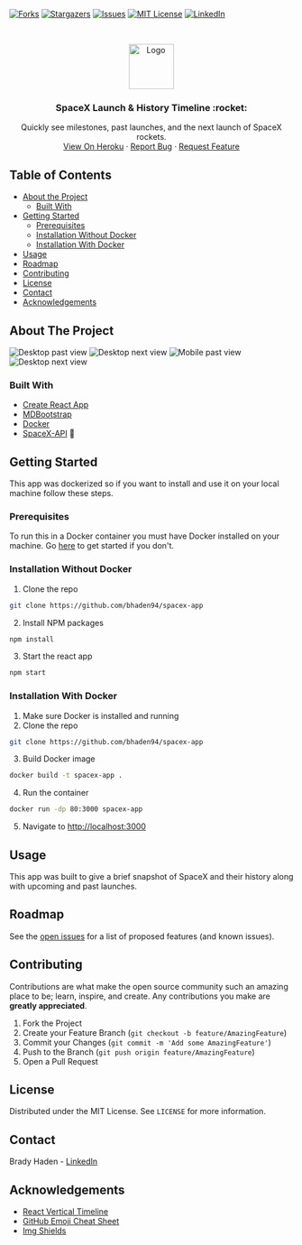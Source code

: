 
<!-- PROJECT SHIELDS -->
<!--
*** I'm using markdown "reference style" links for readability.
*** Reference links are enclosed in brackets [ ] instead of parentheses ( ).
*** See the bottom of this document for the declaration of the reference variables
*** for contributors-url, forks-url, etc. This is an optional, concise syntax you may use.
*** https://www.markdownguide.org/basic-syntax/#reference-style-links
-->
<!-- [![Contributors][contributors-shield]][contributors-url] -->
[![Forks][forks-shield]][forks-url]
[![Stargazers][stars-shield]][stars-url]
[![Issues][issues-shield]][issues-url]
[![MIT License][license-shield]][license-url]
[![LinkedIn][linkedin-shield]][linkedin-url]



<!-- PROJECT LOGO -->
<br />
<p align="center">
  <a href="https://blooming-ridge-06967.herokuapp.com/">
    <img src="https://pbs.twimg.com/profile_images/1082744382585856001/rH_k3PtQ_400x400.jpg" alt="Logo" width="80" height="80">
  </a>

  <h3 align="center">SpaceX Launch & History Timeline :rocket:</h3>

  <p align="center">
    Quickly see milestones, past launches, and the next launch of SpaceX rockets.
    <br />
    <a href="https://blooming-ridge-06967.herokuapp.com/">View On Heroku</a>
    ·
    <a href="https://github.com/bhaden94/spacex-app/issues">Report Bug</a>
    ·
    <a href="https://github.com/bhaden94/spacex-app/issues">Request Feature</a>
  </p>
</p>



<!-- TABLE OF CONTENTS -->
## Table of Contents

* [About the Project](#about-the-project)
  * [Built With](#built-with)
* [Getting Started](#getting-started)
  * [Prerequisites](#prerequisites)
  * [Installation Without Docker](#installation-without-docker)
  * [Installation With Docker](#installation-with-docker)
* [Usage](#usage)
* [Roadmap](#roadmap)
* [Contributing](#contributing)
* [License](#license)
* [Contact](#contact)
* [Acknowledgements](#acknowledgements)



<!-- ABOUT THE PROJECT -->
## About The Project

![Desktop past view](images/screenshot1.JPG)
![Desktop next view](images/screenshot2.JPG)
![Mobile past view](images/mobile-screenshot1.JPG)
![Desktop next view](images/mobile-screenshot2.JPG)



### Built With
* [Create React App](https://create-react-app.dev/)
* [MDBootstrap](https://mdbootstrap.com/docs/react/)
* [Docker](https://www.docker.com/)
* [SpaceX-API](https://github.com/r-spacex/SpaceX-API) :rocket:



<!-- GETTING STARTED -->
## Getting Started

This app was dockerized so if you want to install and use it on your local machine follow these steps.

### Prerequisites

To run this in a Docker container you must have Docker installed on your machine. Go [here](https://www.docker.com/get-started) to get started if you don't.

### Installation Without Docker

1. Clone the repo
```sh
git clone https://github.com/bhaden94/spacex-app
```
2. Install NPM packages
```sh
npm install
```
3. Start the react app
```sh
npm start
```

### Installation With Docker

1. Make sure Docker is installed and running
2. Clone the repo
```sh
git clone https://github.com/bhaden94/spacex-app
```
3. Build Docker image
```sh
docker build -t spacex-app .
```
4. Run the container
```sh
docker run -dp 80:3000 spacex-app
```
5. Navigate to [http://localhost:3000](http://localhost:3000)



<!-- USAGE EXAMPLES -->
## Usage

This app was built to give a brief snapshot of SpaceX and their history along with upcoming and past launches.

<!-- ROADMAP -->
## Roadmap

See the [open issues](https://github.com/bhaden94/spacex-app/issues) for a list of proposed features (and known issues).


<!-- CONTRIBUTING -->
## Contributing

Contributions are what make the open source community such an amazing place to be; learn, inspire, and create. Any contributions you make are **greatly appreciated**.

1. Fork the Project
2. Create your Feature Branch (`git checkout -b feature/AmazingFeature`)
3. Commit your Changes (`git commit -m 'Add some AmazingFeature'`)
4. Push to the Branch (`git push origin feature/AmazingFeature`)
5. Open a Pull Request



<!-- LICENSE -->
## License

Distributed under the MIT License. See `LICENSE` for more information.



<!-- CONTACT -->
## Contact

Brady Haden - [LinkedIn](https://www.linkedin.com/in/brady-s-haden/)




<!-- ACKNOWLEDGEMENTS -->
## Acknowledgements
* [React Vertical Timeline](https://stephane-monnot.github.io/react-vertical-timeline/#/)
* [GitHub Emoji Cheat Sheet](https://www.webpagefx.com/tools/emoji-cheat-sheet)
* [Img Shields](https://shields.io)





<!-- MARKDOWN LINKS & IMAGES -->
<!-- https://www.markdownguide.org/basic-syntax/#reference-style-links -->
<!-- [contributors-shield]: https://img.shields.io/github/contributors/othneildrew/Best-README-Template.svg?style=flat-square
[contributors-url]: https://github.com/othneildrew/Best-README-Template/graphs/contributors -->
[forks-shield]: https://img.shields.io/github/forks/bhaden94/spacex-app.svg
[forks-url]: https://github.com/bhaden94/spacex-app/network/members

[stars-shield]: https://img.shields.io/github/stars/bhaden94/spacex-app.svg
[stars-url]: https://github.com/bhaden94/spacex-app/stargazers

[issues-shield]: https://img.shields.io/github/issues/bhaden94/spacex-app.svg
[issues-url]: https://github.com/bhaden94/spacex-app/issues

[license-shield]: https://img.shields.io/github/license/bhaden94/spacex-app.svg
[license-url]: https://github.com/bhaden94/spacex-app/blob/master/LICENSE.txt

[linkedin-shield]: https://img.shields.io/badge/-LinkedIn-black.svg?logo=linkedin&colorB=555
[linkedin-url]: https://www.linkedin.com/in/brady-s-haden/
[product-screenshot]: images/screenshot.png
